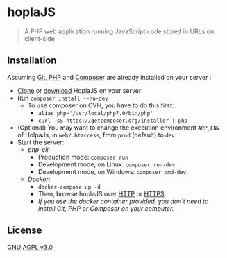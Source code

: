 # hoplaJS

> A PHP web application running JavaScript code stored in URLs on client-side

## Installation

Assuming [Git](https://git-scm.com/book/en/v2/Getting-Started-Installing-Git),
[PHP](http://php.net/manual/en/install.php) and
[Composer](https://getcomposer.org/download/) are already installed on your server :

* [Clone](https://github.com/golflima/hoplaJS.git) or [download](https://github.com/golflima/hoplaJS/archive/master.zip) HoplaJS on your server
* Run `composer install --no-dev`
  * To use composer on OVH, you have to do this first:
    * `alias php='/usr/local/php7.0/bin/php'`
    * `curl -sS https://getcomposer.org/installer | php`
* (Optional) You may want to change the execution environment `APP_ENV` of HolpaJs, in `web/.htaccess`, from `prod` (default) to `dev`
* Start the server:
  * *php-cli*:
    * Production mode: `composer run`
    * Development mode, on Linux: `composer run-dev`
    * Development mode, on Windows: `composer cmd-dev`
  * [*Docker*](https://www.docker.com/get-docker):
    * `docker-compose up -d`
    * Then, browse hoplaJS over [HTTP](http://localhost:8080) or [HTTPS](https://localhost:8443)
    * *If you use the docker container provided, you don't need to install Git, PHP or Composer on your computer.*

## License

[GNU AGPL v3.0](https://www.gnu.org/licenses/agpl-3.0.html)
